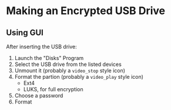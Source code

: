 # Making an Encrypted USB Drive

## Using GUI

After inserting the USB drive:

1. Launch the "Disks" Program
2. Select the USB drive from the listed devices
3. Unmount it (probably a `video_stop` style icon)
4. Format the partion (probably a `video_play` style icon)
    * Ext4
    * LUKS, for full encryption
5. Choose a password
6. Format


